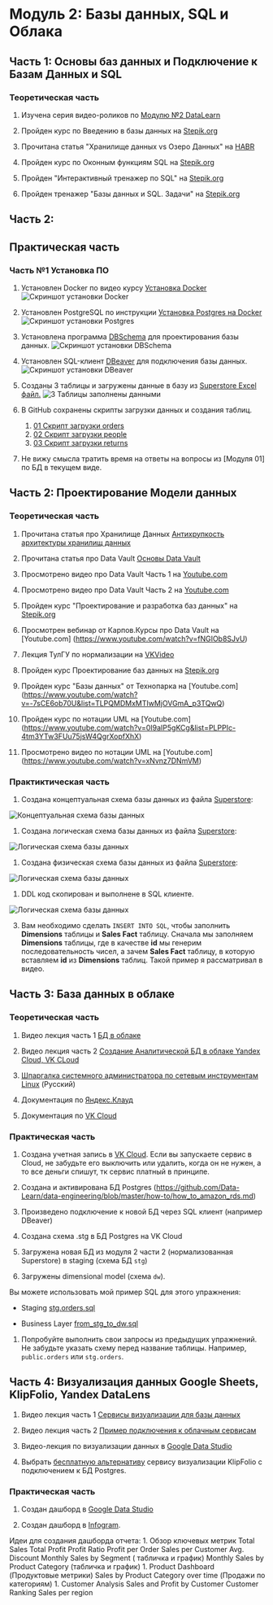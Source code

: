 # Модуль 2: Базы данных, SQL и Облака

## Часть 1: Основы баз данных и Подключение к Базам Данных и SQL

### Теоретическая часть

1. Изучена серия видео-роликов по [Модулю №2 DataLearn](https://www.youtube.com/watch?v=GFgKx4XodMU&list=PLkcP_moW_BpOQUmtgSaw3XswlpeO5RYgA)

1. Пройден курс по Введению в базы данных на [Stepik.org](https://stepik.org/course/551/)

1. Прочитана статья "Хранилище данных vs Озеро Данных" на [HABR](https://habr.com/ru/post/485180/)

1. Пройден курс по Оконным функциям SQL на [Stepik.org](https://stepik.org/course/95367/syllabus)

1. Пройден "Интерактивный тренажер по SQL" на [Stepik.org](https://stepik.org/course/63054/syllabus)

1. Пройден тренажер "Базы данных и SQL. Задачи" на [Stepik.org](https://stepik.org/course/182226/)

## Часть 2: 

## Практическая часть

### Часть №1 Установка ПО

1. Установлен Docker по видео курсу [Установка Docker](https://www.youtube.com/watch?v=dNS61T4MmlM&list=PL0lO_mIqDDFX1c0JHogP5YuZdOVawoepS)
![Скриншот установки Docker](https://github.com/highscreen/DE-101/blob/master/Module02/lab_fact/screenshots/01_docker.PNG)

1. Установлен PostgreSQL по инструкции [Установка Postgres на Docker](https://www.cloud4y.ru/blog/installing-and-configuring-postgre-sql/)
![Скриншот установки Postgres](https://github.com/highscreen/DE-101/blob/master/Module02/lab_fact/screenshots/02_postgres.PNG)

1. Установлена программа [DBSchema](https://dbmstools.com/tools/dbschema) для проектирования базы данных.
![Скриншот установки DBSchema](https://github.com/highscreen/DE-101/blob/master/Module02/lab_fact/screenshots/03_dbschema.png)

1. Установлен SQL-клиент [DBeaver](https://dbeaver.io/) для подключения базы данных. 
![Скриншот установки DBeaver](https://github.com/highscreen/DE-101/blob/master/Module02/lab_fact/screenshots/04_dbeaver.PNG)

1. Созданы 3 таблицы и загружены данные в базу из [Superstore Excel файл.](https://github.com/Data-Learn/data-engineering/blob/master/DE-101%20Modules/Module01/DE%20-%20101%20Lab%201.1/Sample%20-%20Superstore.xls)
![3 Таблицы заполнены данными](https://github.com/highscreen/DE-101/blob/master/Module02/lab_fact/screenshots/05_filled_tables.png)

1. В GitHub сохранены скрипты загрузки данных и создания таблиц. 
    1. [01 Скрипт загрузки orders](https://github.com/highscreen/DE-101/blob/master/Module02/lab_fact/scripts/01_orders.sql)
    1. [02 Скрипт загрузки people](https://github.com/highscreen/DE-101/blob/master/Module02/lab_fact/scripts/02_people.sql)
    1. [03 Скрипт загрузки returns](https://github.com/highscreen/DE-101/blob/master/Module02/lab_fact/scripts/03_returns.sql)

1. Не вижу смысла тратить время на ответы на вопросы из [Модуля 01] по БД в текущем виде. 

## Часть 2: Проектирование Модели данных

### Теоретическая часть

1. Прочитана статья про Хранилище Данных [Антихрупкость архитектуры хранилищ данных](https://habr.com/ru/post/281553/)
1. Прочитана статья про Data Vault [Основы Data Vault](https://habr.com/ru/post/502968/)

1. Просмотрено видео про Data Vault Часть 1 на [Youtube.com](https://www.youtube.com/watch?v=-ZgzpQXsxi0)

1. Просмотрено видео про Data Vault Часть 2 на [Youtube.com](https://www.youtube.com/watch?v=IZw1cB1uDts)

1. Пройден курс "Проектирование и разработка баз данных" на [Stepik.org](https://stepik.org/course/136543/)

1. Просмотрен вебинар от Карпов.Курсы про Data Vault на [Youtube.com] (https://www.youtube.com/watch?v=fNGIOb8SJvU)

1. Лекция ТулГУ по нормализации на [VKVideo](https://vk.com/search?c%5Bq%5D=%D0%BD%D0%BE%D1%80%D0%BC%D0%B0%D0%BB%D0%B8%D0%B7%D0%B0%D1%86%D0%B8%D1%8F&c%5Bsection%5D=auto&z=video-221682666_456239032)

1. Пройден курс Проектирование баз данных на [Stepik.org](https://stepik.org/course/51675/syllabus)

1. Пройден курс "Базы данных" от Технопарка на [Youtube.com] (https://www.youtube.com/watch?v=-7sCE6ob70U&list=TLPQMDMxMTIwMjOVGmA_p3TQwQ)

1. Пройден курс по нотации UML на [Youtube.com] (https://www.youtube.com/watch?v=0I9aIP5gKCg&list=PLPPIc-4tm3YTw3FUu75jsW4QgrXopfXhX)

1. Просмотрено видео по нотации UML на [Youtube.com] (https://www.youtube.com/watch?v=xNvnz7DNmVM)

### Практиктическая часть

1. Создана концептуальная схема базы данных из файла [Superstore](https://github.com/Data-Learn/data-engineering/blob/master/DE-101%20Modules/Module01/DE%20-%20101%20Lab%201.1/Sample%20-%20Superstore.xls):

![Концептуальная схема базы данных](https://github.com/highscreen/DE-101/blob/master/Module02/lab_fact/screenshots/06_concept_scheme.PNG)

1. Создана логическая схема базы данных из файла [Superstore](https://github.com/Data-Learn/data-engineering/blob/master/DE-101%20Modules/Module01/DE%20-%20101%20Lab%201.1/Sample%20-%20Superstore.xls):

![Логическая схема базы данных](https://github.com/highscreen/DE-101/blob/master/Module02/lab_fact/screenshots/07_logic_scheme.PNG)

1. Создана физическая схема базы данных из файла [Superstore](https://github.com/Data-Learn/data-engineering/blob/master/DE-101%20Modules/Module01/DE%20-%20101%20Lab%201.1/Sample%20-%20Superstore.xls):

![Логическая схема базы данных](https://github.com/highscreen/DE-101/blob/master/Module02/lab_fact/screenshots/08_phisic_scheme.PNG)

1. DDL код скопирован и выполнене в SQL клиенте.

![Логическая схема базы данных](https://github.com/highscreen/DE-101/blob/master/Module02/lab_fact/screenshots/08_phisic_scheme.PNG)

3. Вам необходимо сделать `INSERT INTO SQL`, чтобы заполнить **Dimensions** таблицы и **Sales Fact** таблицу. Сначала мы заполняем **Dimensions** таблицы, где в качестве **id** мы генерим последовательность чисел, а зачем **Sales Fact** таблицу, в которую вставляем **id** из **Dimensions** таблиц. Такой пример я рассматривал в видео.

## Часть 3: База данных в облаке

### Теоретическая часть

1. Видео лекция часть 1 [БД в облаке](https://youtu.be/UzILBlOAQ9s)

1. Видео лекция часть 2 [Создание Аналитической БД в облаке Yandex Cloud, VK CLoud](https://youtu.be/UzILBlOAQ9s?t=627)

1. [Шпаргалка системного администратора по сетевым инструментам Linux](https://habr.com/ru/company/ruvds/blog/417485/) (Русский)

1. Документация по [Яндекс.Клауд](https://cloud.yandex.ru/docs)

1. Документация по [VK Cloud](https://cloud.vk.com/docs)


### Практическая часть

1. Создана учетная запись в [VK Cloud](https://cloud.vk.com/). Если вы запускаете сервис в Cloud, не забудьте его выключить или удалить, когда он не нужен, а то все деньги спишут, тк сервис платный в принципе.

1. Создана и активирована БД Postgres (https://github.com/Data-Learn/data-engineering/blob/master/how-to/how_to_amazon_rds.md)

1. Произведено подключение к новой БД через SQL клиент (например DBeaver)

1. Создана схема .stg в БД Postgres на VK Cloud

1. Загружена новая БД из модуля 2 части 2 (нормализованная Superstore) в staging (схема БД `stg`)

1. Загружены dimensional model (схема `dw`). 

Вы можете использовать мой пример SQL для этого упражнения:

- Staging [stg.orders.sql](https://github.com/Data-Learn/data-engineering/blob/master/DE-101%20Modules/Module02/DE%20-%20101%20Lab%202.1/stg.orders.sql)

- Business Layer [from_stg_to_dw.sql](https://github.com/Data-Learn/data-engineering/blob/master/DE-101%20Modules/Module02/DE%20-%20101%20Lab%202.1/from_stg_to_dw.sql)

1. Попробуйте выполнить свои запросы из предыдущих упражнений. Не забудьте указать схему перед название таблицы. Например, `public.orders` или `stg.orders`.

## Часть 4: Визуализация данных Google Sheets, KlipFolio, Yandex DataLens

1. Видео лекция часть 1 [Сервисы визуализации для базы данных](https://youtu.be/bqUtv1y3D7A)

1. Видео лекция часть 2 [Пример подключения к облачным сервисам](https://youtu.be/bqUtv1y3D7A?t=825)

1. Видео-лекция по визуализации данных в [Google Data Studio](https://vk.com/video-99936101_456240018) 

1. Выбрать [бесплатную альтернативу](https://habr.com/ru/companies/ruvds/articles/536962/) сервису визуализации KlipFolio с подключением к БД Postgres.

### Практическая часть

1. Создан дашборд в [Google Data Studio](https://lookerstudio.google.com/overview)

1. Создан дашборд в [Infogram](https://infogram.com/).

Идеи для создания дашборда отчета:
    1. Обзор ключевых метрик
        Total Sales
        Total Profit
        Profit Ratio
        Profit per Order
        Sales per Customer
        Avg. Discount
        Monthly Sales by Segment ( табличка и график)
        Monthly Sales by Product Category (табличка и график)
    1. Product Dashboard (Продуктовые метрики)
        Sales by Product Category over time (Продажи по категориям)
    1. Customer Analysis
        Sales and Profit by Customer
        Customer Ranking
        Sales per region